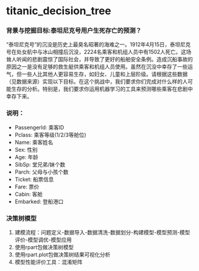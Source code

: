 # titanic_decision_tree

### 背景与挖掘目标:**泰坦尼克号用户生死存亡的预测？**
“泰坦尼克号”的沉没是历史上最臭名昭著的海难之一。1912年4月15日，泰坦尼克号在处女航中与冰山相撞后沉没，2224名乘客和机组人员中有1502人死亡。这场耸人听闻的悲剧震惊了国际社会，并导致了更好的船舶安全条例。造成沉船事故的原因之一是没有足够的救生艇供乘客和机组人员使用。虽然在沉没中幸存了一些运气，但一些人比其他人更容易生存，如妇女、儿童和上层阶级。请根据这些数据（见数据来源）实现以下目标。在这个挑战中，我们要求你们完成对什么样的人可能生存的分析。特别是，我们要求你运用机器学习的工具来预测哪些乘客在悲剧中幸存下来。

### 说明：
- PassengerId: 乘客ID
- Pclass: 乘客等级(1/2/3等舱位)
- Name: 乘客姓名
- Sex: 性别
- Age: 年龄
- SibSp: 堂兄弟/妹个数
- Parch: 父母与小孩个数
- Ticket: 船票信息
- Fare: 票价
- Cabin: 客舱
- Embarked: 登船港口


### 决策树模型
1. 建模流程：问题定义-数据导入-数据清洗-数据划分-构建模型-模型预测-模型评价-模型调优-模型应用
2. 使用rpart包做决策树模型
3. 使用rpart.plot包做决策树结果可视化分析
4. 模型性能评价工具：混淆矩阵
